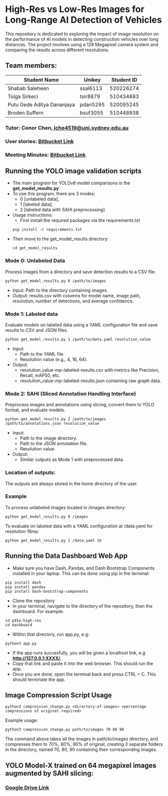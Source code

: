 # High-Res vs Low-Res Images for Long-Range AI Detection of Vehicles

This repository is dedicated to exploring the impact of image resolution on the performance of AI models in detecting construction vehicles over long distances. The project involves using a 128 Megapixel camera system and comparing the results across different resolutions.

## Team members:

| Student Name                          | Unikey   | Student ID  |
|---------------------------------------|----------|-------------|
| Shabab Saleheen                       | ssal6113 | 520226274   |
| Tolga Sirkeci                        | tsir8879 | 510434883   |
| Putu Gede Aditya Dananjaya          | pdan5295 | 520095245   |
| Broden Suffern                       | bsuf3055 | 510448938   |

### Tutor: Conor Chen, jche4519@uni.sydney.edu.au

### User stories: [Bitbucket Link](https://bitbucket.org/comp3888_m10_3_/capstone_project/src/main/docs/user-stories/user-stories.md)

### Meeting Minutes: [Bitbucket Link](https://bitbucket.org/comp3888_m10_3_/capstone_project/src/main/docs/minutes/meeting_minutes.md)

## Running the YOLO image validation scripts


- The main program for YOLOv8 model comparisons is the **get_model_results.py**
- To use this program, there are 3 modes: 
  - 0 [unlabeled data], 
  - 1 [labeled data], 
  - 2 [labeled data with SAHI preprocessing]
- Usage instructions:  
    - First install the required packages via the requirements.txt
    ```
    pip install -r requirements.txt
    ```
- Then move to the get_model_results directory:
    ```
    cd get_model_results
    ```

### Mode 0: Unlabeled Data
Process images from a directory and save detection results to a CSV file.
```
python get_model_results.py 0 /path/to/images
```
- Input: Path to the directory containing images.
- Output: results.csv with columns for model name, image path, resolution, number of detections, and average confidence.

### Mode 1: Labeled data
Evaluate models on labeled data using a YAML configuration file and save results to CSV and JSON files.
```
python get_model_results.py 1 /path/to/data.yaml resolution_value
```

- Input:  
    - Path to the YAML file.  
    - Resolution value (e.g., 4, 16, 64).
- Output:
    - resolution_value-mp-labeled-results.csv with metrics like Precision, Recall, mAP50, etc.
    - resolution_value-mp-labeled-results.json containing raw graph data.

### Mode 2: SAHI (Sliced Annotation Handling Interface)
Preprocess images and annotations using slicing, convert them to YOLO format, and evaluate models.

```
python get_model_results.py 2 /path/to/images /path/to/annotations.json resolution_value
```
- Input:  
    - Path to the image directory.
    - Path to the JSON annotation file.
    - Resolution value.
- Output: 
  - Similar outputs as Mode 1 with preprocessed data.

### Location of outputs:
The outputs are always stored in the home directory of the user.

### Example
To process unlabeled images located in /images directory:
```
python get_model_results.py 0 /images
```
To evaluate on labeled data with a YAML configuration at /data.yaml for resolution 16mp:
```
python get_model_results.py 1 /data.yaml 16
```


## Running the Data Dashboard Web App

- Make sure you have Dash, Pandas, and Dash Bootstrap Components installed in your laptop. This can be done using pip in the terminal:
```
pip install dash
pip install pandas
pip install dash-bootstrap-components
```
- Clone the repository
- In your terminal, navigate to the directory of the repository, then the dashboard. For example:
```
cd p01e-high-res
cd dashboard

```

- Within that directory, run app.py, e.g:
```
python3 app.py

```
- If the app runs succesfully, you will be given a localhost link, e.g **http://127.0.0.1:XXXX/**. 
- Copy that link and paste it into the web browser. This should run the app.
- Once you are done, open the terminal back and press CTRL + C. This should terminate the app. 

## Image Compression Script Usage
```
python3 compression_change.py <directory-of-images> <percentage compressions of original required>
```
Example usage:

```
python3 compression_change.py path/to/images 70 80 90
```
The command above takes all the images in path/to/images directory, and compresses them to 70%, 80%, 90% of original, creating 3 separate folders in the directory, named 70, 80, 90 containing their corresponding images.
## YOLO Model-X trained on 64 megapixel images augmented by SAHI slicing:
### [Google Drive Link](https://drive.google.com/drive/folders/15YDI9WOJUP_usr13RWkmId3H91eQxRfH?usp=sharing)

